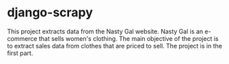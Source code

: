 # django-scrapy
This project extracts data from the Nasty Gal website. Nasty Gal is an e-commerce that sells women's clothing.
The main objective of the project is to extract sales data from clothes that are priced to sell.
The project is in the first part.
